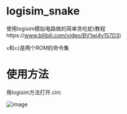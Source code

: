 # logisim_snake
使用logisim模拟电路做的简单贪吃蛇(教程https://www.bilibili.com/video/BV1wi4y157D3)

`x`和`x1`是两个ROM的命令集

# 使用方法
用logisim方法打开.circ

![image](https://user-images.githubusercontent.com/35139537/111905106-0a1eb480-8a85-11eb-93c1-cda839da5f24.png)
